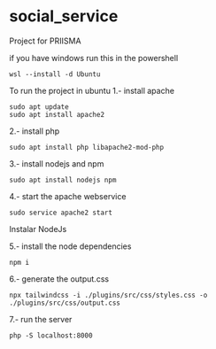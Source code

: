 # social_service
Project for PRIISMA

if you have windows run this in the powershell
```
wsl --install -d Ubuntu
```

To run the project in ubuntu
1.- install apache

```
sudo apt update
sudo apt install apache2
```
2.- install php
```
sudo apt install php libapache2-mod-php
```
3.- install nodejs and npm
```
sudo apt install nodejs npm
```
4.- start the apache webservice
```
sudo service apache2 start
```
Instalar NodeJs 

5.- install the node dependencies
```
npm i
```
6.- generate the output.css
```
npx tailwindcss -i ./plugins/src/css/styles.css -o ./plugins/src/css/output.css
```
7.- run the server
```
php -S localhost:8000
```
